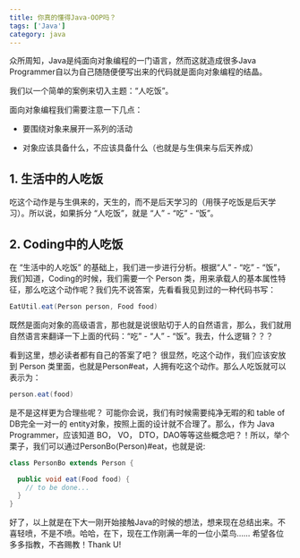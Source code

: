 ```yaml
---
title: 你真的懂得Java-OOP吗？
tags: ['Java']
category: java
---
```


众所周知，Java是纯面向对象编程的一门语言，然而这就造成很多Java Programmer自以为自己随随便便写出来的代码就是面向对象编程的结晶。

我们以一个简单的案例来切入主题：“人吃饭”。

面向对象编程我们需要注意一下几点：

- 要围绕对象来展开一系列的活动

- 对象应该具备什么，不应该具备什么（也就是与生俱来与后天养成）

<!-- more -->

## **1. 生活中的人吃饭**
吃这个动作是与生俱来的，天生的，而不是后天学习的（用筷子吃饭是后天学习）。所以说，如果拆分 “人吃饭”，就是 “人” - “吃” - “饭”。

## **2. Coding中的人吃饭**
在 “生活中的人吃饭” 的基础上，我们进一步进行分析。根据“人” - “吃” - “饭”，我们知道，Coding的时候，我们需要一个 Person 类，用来承载人的基本属性特征，那么吃这个动作呢？我们先不说答案，先看看我见到过的一种代码书写：

```Java
EatUtil.eat(Person person, Food food)
```
既然是面向对象的高级语言，那也就是说很贴切于人的自然语言，那么，我们就用自然语言来翻译一下上面的代码：“吃” - “人” - “饭”。我去，什么逻辑？？？

看到这里，想必读者都有自己的答案了吧？
很显然，吃这个动作，我们应该安放到 Person 类里面，也就是Person#eat，人拥有吃这个动作。那么人吃饭就可以表示为：

```Java
person.eat(food)
```

是不是这样更为合理些呢？
可能你会说，我们有时候需要纯净无暇的和 table of DB完全一对一的 entity对象，按照上面的设计就不合理了。那么，作为 Java Programmer，应该知道 BO， VO， DTO，DAO等等这些概念吧？！所以，举个栗子，我们可以通过PersonBo(Person)#eat，也就是说:

```Java
class PersonBo extends Person {

  public void eat(Food food) {
    // to be done...
  }
}
```

好了，以上就是在下大一刚开始接触Java的时候的想法，想来现在总结出来。不喜轻喷，不是不喷。哈哈，在下，现在工作刚满一年的一位小菜鸟…… 希望各位多多指教，不吝赐教！Thank U!

